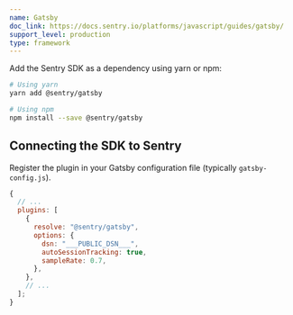 ```yaml
---
name: Gatsby
doc_link: https://docs.sentry.io/platforms/javascript/guides/gatsby/
support_level: production
type: framework
---
```


Add the Sentry SDK as a dependency using yarn or npm:

```bash
# Using yarn
yarn add @sentry/gatsby

# Using npm
npm install --save @sentry/gatsby
```

## Connecting the SDK to Sentry

Register the plugin in your Gatsby configuration file (typically `gatsby-config.js`).

```javascript
{
  // ...
  plugins: [
    {
      resolve: "@sentry/gatsby",
      options: {
        dsn: "___PUBLIC_DSN___",
        autoSessionTracking: true,
        sampleRate: 0.7,
      },
    },
    // ...
  ];
}
```
